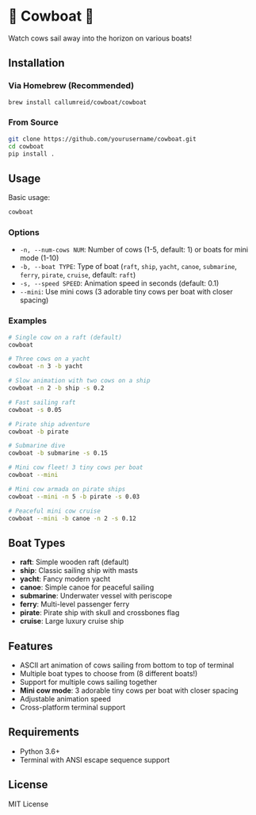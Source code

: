 # 🐄 Cowboat 🚤
Watch cows sail away into the horizon on various boats!

## Installation

### Via Homebrew (Recommended)
```bash
brew install callumreid/cowboat/cowboat
```



### From Source
```bash
git clone https://github.com/yourusername/cowboat.git
cd cowboat
pip install .
```

## Usage

Basic usage:
```bash
cowboat
```

### Options

- `-n, --num-cows NUM`: Number of cows (1-5, default: 1) or boats for mini mode (1-10)
- `-b, --boat TYPE`: Type of boat (`raft`, `ship`, `yacht`, `canoe`, `submarine`, `ferry`, `pirate`, `cruise`, default: `raft`)
- `-s, --speed SPEED`: Animation speed in seconds (default: 0.1)
- `--mini`: Use mini cows (3 adorable tiny cows per boat with closer spacing)

### Examples

```bash
# Single cow on a raft (default)
cowboat

# Three cows on a yacht
cowboat -n 3 -b yacht

# Slow animation with two cows on a ship
cowboat -n 2 -b ship -s 0.2

# Fast sailing raft
cowboat -s 0.05

# Pirate ship adventure
cowboat -b pirate

# Submarine dive
cowboat -b submarine -s 0.15

# Mini cow fleet! 3 tiny cows per boat
cowboat --mini

# Mini cow armada on pirate ships
cowboat --mini -n 5 -b pirate -s 0.03

# Peaceful mini cow cruise
cowboat --mini -b canoe -n 2 -s 0.12
```

## Boat Types

- **raft**: Simple wooden raft (default)
- **ship**: Classic sailing ship with masts
- **yacht**: Fancy modern yacht
- **canoe**: Simple canoe for peaceful sailing
- **submarine**: Underwater vessel with periscope
- **ferry**: Multi-level passenger ferry
- **pirate**: Pirate ship with skull and crossbones flag
- **cruise**: Large luxury cruise ship

## Features

- ASCII art animation of cows sailing from bottom to top of terminal
- Multiple boat types to choose from (8 different boats!)
- Support for multiple cows sailing together
- **Mini cow mode**: 3 adorable tiny cows per boat with closer spacing
- Adjustable animation speed
- Cross-platform terminal support

## Requirements

- Python 3.6+
- Terminal with ANSI escape sequence support

## License

MIT License 